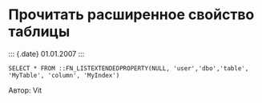 Прочитать расширенное свойство таблицы
======================================

::: {.date}
01.01.2007
:::

    SELECT * FROM ::FN_LISTEXTENDEDPROPERTY(NULL, 'user','dbo','table', 'MyTable', 'column', 'MyIndex')

Автор: Vit
